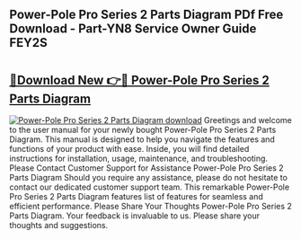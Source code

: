 ## Power-Pole Pro Series 2 Parts Diagram PDf Free Download - Part-YN8 Service Owner Guide FEY2S

# <h2><a href="http://dfnb3m.blite.top/?on=Power-Pole+Pro+Series+2+Parts+Diagram">🔗Download New 👉🔴 Power-Pole Pro Series 2 Parts Diagram</a></h2>

[![Power-Pole Pro Series 2 Parts Diagram download](https://i.imgur.com/lujVjoI.png)](http://dfnb3m.blite.top/?on=Power-Pole+Pro+Series+2+Parts+Diagram)
Greetings and welcome to the user manual for your newly bought Power-Pole Pro Series 2 Parts Diagram. This manual is designed to help you navigate the features and functions of your product with ease. Inside, you will find detailed instructions for installation, usage, maintenance, and troubleshooting. Please Contact Customer Support for Assistance Power-Pole Pro Series 2 Parts Diagram Should you require any assistance, please do not hesitate to contact our dedicated customer support team. This remarkable Power-Pole Pro Series 2 Parts Diagram features list of features for seamless and efficient performance. Please Share Your Thoughts Power-Pole Pro Series 2 Parts Diagram. Your feedback is invaluable to us. Please share your thoughts and suggestions.
